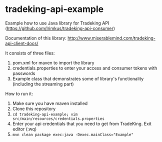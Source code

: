 # tradeking-api-example
Example how to use Java library for Tradeking API (https://github.com/lrimkus/tradeking-api-consumer)

Documentation of this library: http://www.miserablemind.com/tradeking-api-client-docs/

It consists of three files: 

1. pom.xml for maven to import the library
2. credentials.properties to enter your access and consumer tokens with passwords
3. Example class that demonstrates some of library's functionality (including the streaming part)


How to run it:

1. Make sure you have maven installed
2. Clone this repository
3. ```cd tradeking-api-example; vim src/main/resources/credentials.properties```
4. Enter your api credentials that you need to get from TradeKing. Exit editor (:wq)
5. ```mvn clean package exec:java -Dexec.mainClass="Example"```
